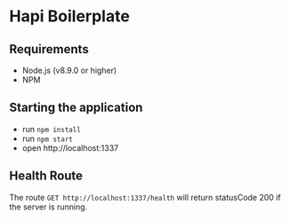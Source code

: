 # Hapi Boilerplate

## Requirements

- Node.js (v8.9.0 or higher)
- NPM

## Starting the application

- run `npm install`
- run `npm start`
- open http://localhost:1337

## Health Route

The route `GET http://localhost:1337/health` will return statusCode 200 if the server is running.
